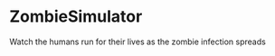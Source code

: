 ZombieSimulator
===============

Watch the humans run for their lives as the zombie infection spreads